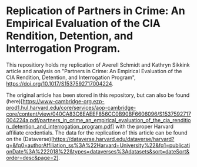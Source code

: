 # Replication of Partners in Crime: An Empirical Evaluation of the CIA Rendition, Detention, and Interrogation Program.

This repositiory holds my replication of Averell Schmidt and Kathryn Sikkink article and analysis on "Partners in Crime: An Empirical Evaluation of the CIA Rendition, Detention, and Interrogation Program", https://doi.org/10.1017/S1537592717004224.

The original article has been stored in this repository, but can also be found (here)[https://www-cambridge-org.ezp-prod1.hul.harvard.edu/core/services/aop-cambridge-core/content/view/040CA83C6EAEEF856CC0B90BF6606096/S1537592717004224a.pdf/partners_in_crime_an_empirical_evaluation_of_the_cia_rendition_detention_and_interrogation_program.pdf] with the proper Harvard affiliate credentials. The data for the replication of this article can be found on the (Dataverse)[https://dataverse.harvard.edu/dataverse/harvard?q=&fq0=authorAffiliation_ss%3A%22Harvard+University%22&fq1=publicationDate%3A%222018%22&types=dataverses%3Adatasets&sort=dateSort&order=desc&page=2].
